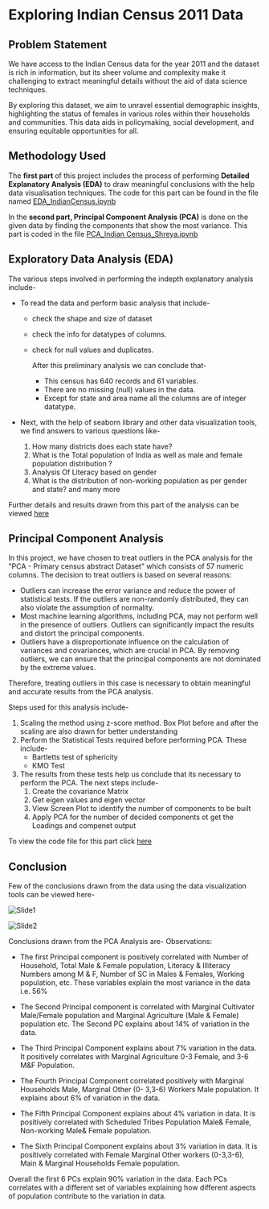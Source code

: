 # Exploring Indian Census 2011 Data 

## Problem Statement
We have access to the Indian Census data for the year 2011 and the dataset is rich in information, but its sheer volume and complexity make it challenging to extract meaningful details without the aid of data science techniques.

By exploring this dataset, we aim to unravel essential demographic insights, highlighting the status of females in various roles within their households and communities. This data aids in policymaking, social development, and ensuring equitable opportunities for all.

## Methodology Used
The <b>first part </b> of this project includes the process of performing <b> Detailed Explanatory Analysis (EDA)</b> to draw meaningful conclusions with the help data visualisation techniques. 
The code for this part can be found in the file named [EDA_IndianCensus.ipynb](/EDA_IndianCensus.ipynb)

In the <b> second part, Principal Component Analysis (PCA)</b> is done on the given data by finding the components that show the most variance. This part is coded in the file [PCA_Indian Census_Shreya.ipynb](https://github.com/Shreya-Gupta1/PCA_Python/blob/main/PCA_Indian%20Census_Shreya.ipynb)

## Exploratory Data Analysis (EDA)

The various steps involved in performing the indepth explanatory analysis include- 

* To read the data and perform basic analysis that include-
  * check the shape and size of dataset
  * check the info for datatypes of columns.
  * check for null values and duplicates.

    After this preliminary analysis we can conclude that-
    * This census has 640 records and 61 variables.
    * There are no missing (null) values in the data.
    * Except for state and area name all the columns are of integer datatype.

* Next, with the help of seaborn library and other data visualization tools, we find answers to various questions like-
    1. How many districts does each state have?
    2. What is the Total population of India as well as male and female population distribution ?
    3. Analysis Of Literacy based on gender
    4. What is the distribution of non-working population as per gender and state?
    and many more

Further details and results drawn from this part of the analysis can be viewed [here](/EDA_IndianCensus.ipynb)

## Principal Component Analysis
In this project, we have chosen to treat outliers in the PCA analysis for the "PCA - Primary census abstract Dataset" which consists of 57 numeric columns. The decision to treat outliers is based on several reasons:
* Outliers can increase the error variance and reduce the power of statistical tests. If the outliers are non-randomly distributed, they can also violate the assumption of normality.
* Most machine learning algorithms, including PCA, may not perform well in the presence of outliers. Outliers can significantly impact the results and distort the principal components.
* Outliers have a disproportionate influence on the calculation of variances and covariances, which are crucial in PCA. By removing outliers, we can ensure that the principal components are not dominated by the extreme values.

Therefore, treating outliers in this case is necessary to obtain meaningful and accurate results from the PCA analysis.

Steps used for this analysis include- 
1. Scaling the method using z-score method. Box Plot before and after the scaling are also drawn for better understanding
2. Perform the Statistical Tests required before performing PCA. These include-
   * Bartletts test of sphericity
   * KMO Test
3. The results from these tests help us conclude that its necessary to perform the PCA. The next steps include-
   1. Create the covariance Matrix
   2. Get eigen values and eigen vector
   3. View Screen Plot to identify the number of components to be built
   4. Apply PCA for the number of decided components ot get the Loadings and compenet output

To view the code file for this part click [here](https://github.com/Shreya-Gupta1/PCA_Python/blob/main/PCA_Indian%20Census_Shreya.ipynb)

## Conclusion 

Few of the conclusions drawn from the data using the data visualization tools can be viewed here- 

![Slide1](https://github.com/Shreya-Gupta1/PCA_Python/assets/86680103/d3c960db-5fca-40fe-91c6-3259b453f017)

![Slide2](https://github.com/Shreya-Gupta1/PCA_Python/assets/86680103/99f7de07-ce3e-4e93-b5fe-78839b80ee53)

Conclusions drawn from the PCA Analysis are-
Observations:
* The first Principal component is positively correlated with Number of Household, Total Male & Female population, Literacy & Illiteracy Numbers among M & F, Number of SC in Males & Females, Working population, etc. These variables explain the most variance in the data i.e. 56%

* The Second Principal component is correlated with Marginal Cultivator Male/Female population and Marginal Agriculture (Male & Female) population etc. The Second PC explains about 14% of variation in the data.

* The Third Principal Component explains about 7% variation in the data. It positively correlates with Marginal Agriculture 0-3 Female, and 3-6 M&F Population.

* The Fourth Principal Component correlated positively with Marginal Households Male, Marginal Other (0- 3,3-6) Workers Male population. It explains about 6% of variation in the data.

* The Fifth Principal Component explains about 4% variation in data. It is positively correlated with Scheduled Tribes Population Male& Female, Non-working Male& Female population.

* The Sixth Principal Component explains about 3% variation in data. It is positively correlated with Female Marginal Other workers (0-3,3-6), Main & Marginal Households Female population.

Overall the first 6 PCs explain 90% variation in the data. Each PCs correlates with a different set of variables explaining how different aspects of population contribute to the variation in data.

